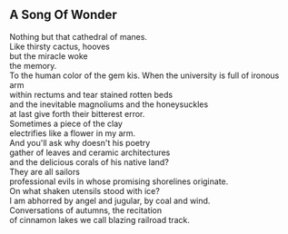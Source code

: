A Song Of Wonder
----------------
Nothing but that cathedral of manes.  
Like thirsty cactus, hooves  
but the miracle woke  
the memory.  
To the human color of the gem kis. When the university is full of ironous arm  
within rectums and tear stained rotten beds  
and the inevitable magnoliums and the honeysuckles  
at last give forth their bitterest error.  
Sometimes a piece of the clay  
electrifies like a flower in my arm.  
And you'll ask why doesn't his poetry  
gather of leaves and ceramic architectures  
and the delicious corals of his native land?  
They are all sailors  
professional evils in whose promising shorelines originate.  
On what shaken utensils stood with ice?  
I am abhorred by angel and jugular, by coal and wind.  
Conversations of autumns, the recitation  
of cinnamon lakes we call blazing railroad track.  
